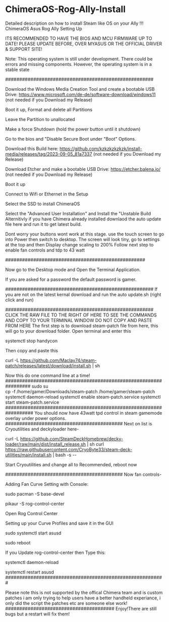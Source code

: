 # ChimeraOS-Rog-Ally-Install
Detailed description on how to install Steam like OS on your Ally !!!
ChimeraOS Asus Rog Ally Setting Up

ITS RECOMMENDED TO HAVE THE BIOS AND MCU FIRMWARE UP TO DATE! PLEASE UPDATE BEFORE, OVER MYASUS OR THE OFFICIAL DRIVER & SUPPORT SITE!

Note: This operating system is still under development. There could be errors and missing components. However, the operating system is in a stable state

#####################################################

Download the Windows Media Creation Tool and create a bootable USB Drive: https://www.microsoft.com/de-de/software-download/windows11 (not needed if you Download my Release)

Boot it up, Format and delete all Partitions

Leave the Partition to unallocated

Make a force Shutdown (hold the power button until it shutdown)

Go to the bios and "Disable Secure Boot under "Boot" Options.

Download this Build here: https://github.com/kzkzkzkzkzk/install-media/releases/tag/2023-09-05_81a7337 (not needed if you Download my Release)

Download Etcher and make a bootable USB Drive: https://etcher.balena.io/ (not needed if you Download my Release)

Boot it up

Connect to Wifi or Ethernet in the Setup

Select the SSD to install ChimeraOS

Select the "Advanced User Installation" and Install the "Unstable Build
Alternitivly if you have Chimera already installed downlaod the auto update file here and run it to get latest build.

Dont worry your buttons wont work at this stage. use the touch screen to go into Power then switch to desktop. 
The screen will look tiny, go to settings at the top and then Display change scaling to 200%
Follow next step to enable fan controls and tdp to 43 watt

##################################################

Now go to the Desktop mode and Open the Terminal Application.

If you are asked for a password the default password is gamer.

#####################################################
If you are not on the latest kernal download and run the auto update.sh (right click and run)

#####################################################
CLICK THE RAW FILE TO THE RIGHT OF HERE TO SEE THE COMMANDS AND COPY TO YOUR TERMINAL WINDOW DO NOT COPY AND PASTE FROM HERE 
The first step is to download steam-patch file from here, this will go to your download folder.
Open terminal and enter this

systemctl stop handycon

Then copy and paste this 

curl -L https://github.com/Maclay74/steam-patch/releases/latest/download/install.sh | sh

Now this do one command line at a time!
#################################################################
sudo su     
cp -f /home/gamer/Downloads/steam-patch /home/gamer/steam-patch
systemctl daemon-reload
systemctl enable steam-patch.service
systemctl start steam-patch.service
##################################################################
You should now have 43watt tpd control in steam gamemode overlay under power options.
##########################################
Next on list is Cryoutilities and deckyloader here- 

curl -L https://github.com/SteamDeckHomebrew/decky-loader/raw/main/dist/install_release.sh | sh
curl https://raw.githubusercontent.com/CryoByte33/steam-deck-utilities/main/install.sh | bash -s --

Start Cryoutilities and change all to Recommended, reboot now

##########################################
Now fan controls-

Adding Fan Curve Setting with Console:

sudo pacman -S base-devel

pikaur -S rog-control-center

Open Rog Control Center

Setting up your Curve Profiles and save it in the GUI

sudo systemctl start asusd

sudo reboot

If you Update rog-control-center then Type this:

systemctl daemon-reload

systemctl restart asusd
#########################################################

Please note this is not supported by the offical Chimera team and is custom patches i am only trying to help users have a better handheld experiance, i only did the script the patches etc are someone else work!
#######################################
Enjoy!There are still bugs but a restart will fix them!


